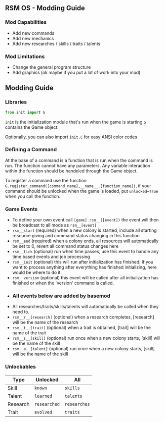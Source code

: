 ## RSM OS - Modding Guide
### Mod Capabilities
- Add new commands
- Add new mechanics
- Add new researches / skills / traits / talents
### Mod Limitations
- Change the general program structure
- Add graphics (ok maybe if you put a lot of work into your mod)
## Modding Guide
### Libraries
```py
from init import G
```
`init` is the initialization module that's run when the game is starting `G` contains the Game object.

Optionally, you can also import `init.C` for easy ANSI color codes

### Defining a Command
At the base of a command is a function that is run when the command is run. The function cannot have any parameters. Any variable interaction within the function should be handeled through the Game object.

To register a command use the function `G.register_command([command_name],__name__,[function_name])`, if your command should be unlocked when the game is loaded, put `unlocked=True` when you call the function.

### Game Events
- To define your own event call `[game].rsm__([event])` the event will then be broadcast to all mods as `rsm__[event]`
- `rsm__start` (required) when a new colony is started, include all starting resource giving and command status changing in this function
- `rsm__end` (required) when a colony ends, all resources will automatically be set to 0, revert all command status changes here
- `rsm__tick` (optional) run when time passes, use this event to handle any time based events and job processing
- `rsm__init` (optional) this will run after initialization has finished. If you want to process anything after everything has finished initializing, here would be where to do it.
- `rsm__version` (optional) this event will be called after all initialization has finished or when the 'version' command is called.
- ### All events below are added by basemod
- All researches/traits/skills/talents will automatically be called when they need to.
- `rsm__r__[research]` (optional) when a research completes, [research] will be the name of the research
- `rsm__t__[trait]` (optional) when a trait is obtained, [trait] will be the name of the trait
- `rsm__s__[skill]` (optional) run once when a new colony starts, [skill] will be the name of the skill
- `rsm__a__[talent]` (optional) run once when a new colony starts, [skill] will be the name of the skill

### Unlockables

Type | Unlocked | All
----- | ----- | -----
Skill | `known` | `skills`
Talent | `learned` | `talents`
Research | `researched` | `researches`
Trait | `evolved` | `traits`